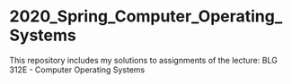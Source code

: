 # 2020_Spring_Computer_Operating_Systems
This repository includes my solutions to assignments of the lecture: BLG 312E - Computer Operating Systems
